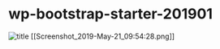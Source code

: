 # wp-bootstrap-starter-201901
![title](https://github.com/username/reponame/blob/master/subfolders.../filename.jpg) 
[[Screenshot_2019-May-21_09:54:28.png]]
